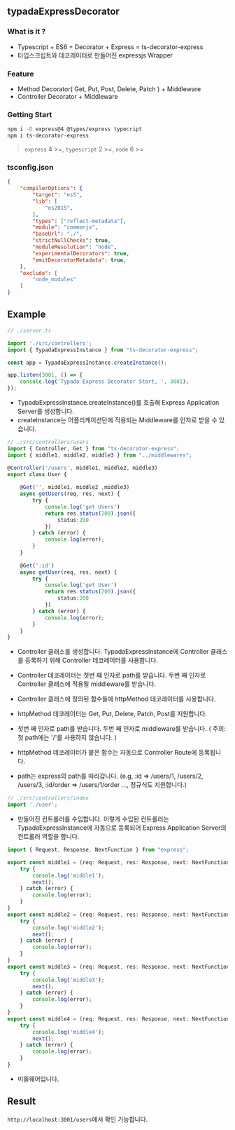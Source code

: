 ## typadaExpressDecorator

### What is it ?
- Typescript + ES6 + Decorator + Express = ts-decorator-express
- 타입스크립트와 데코레이터로 만들어진 expressjs Wrapper



### Feature
- Method Decorator( Get, Put, Post, Delete, Patch ) + Middleware
- Controller Decorator + Middleware


### Getting Start
```sh
npm i -D express@4 @types/express typecript
npm i ts-decorator-express
```

> `express` 4 >=, `typescript` 2 >=, `node` 6 >=

### tsconfig.json
```json
{
    "compilerOptions": {
        "target": "es5",
        "lib": [
            "es2015",
        ],
        "types": ["reflect-metadata"],
        "module": "commonjs",
        "baseUrl": "./",
        "strictNullChecks": true,
        "moduleResolution": "node",
        "experimentalDecorators": true,
        "emitDecoratorMetadata": true,
    },
    "exclude": [
        "node_modules"
    ]
}
```



## Example

```typescript
// ./server.ts

import './src/controllers';
import { TypadaExpressInstance } from "ts-decorator-express";

const app = TypadaExpressInstance.createInstance();

app.listen(3001, () => {
    console.log('Typada Express Decorator Start, ', 3001);
});
```

 - TypadaExpressInstance.createInstance()를 호출해 Express Application Server를 생성합니다.
 - createInstance는 어플리케이션단에 적용되는 Middleware를 인자로 받을 수 있습니다.
 
```typescript
// ./src/controllers/users
import { Controller, Get } from "ts-decorator-express";
import { middle1, middle2, middle3 } from "../middlewares";

@Controller('/users', middle1, middle2, middle3)
export class User {
    
    @Get('', middle1, middle2 ,middle3)
    async getUsers(req, res, next) {
        try {
            console.log('get Users')
            return res.status(200).json({
                status:200
            })
        } catch (error) {
            console.log(error);
        }
    }
    
    @Get(':id')
    async getUser(req, res, next) {
        try {
            console.log('get User')
            return res.status(200).json({
                status:200
            })
        } catch (error) {
            console.log(error);
        }
    }
}
```
 - Controller 클래스를 생성합니다. TypadaExpressInstance에 Controller 클래스를 등록하기 위해 Controller 데코레이터를 사용합니다.
 - Controller 데코레이터는 첫번 째 인자로 path를 받습니다. 두번 째 인자로 Controller 클래스에 적용될 middleware를 받습니다.

 - Controller 클래스에 정의된 함수들에 httpMethod 데코레이터를 사용합니다.
 - httpMethod 데코레이터는 Get, Put, Delete, Patch, Post를 지원합니다.
 - 첫번 째 인자로 path를 받습니다. 두번 째 인자로 middleware를 받습니다. ( 주의: 첫 path에는 '/'를 사용하지 않습니다. )
 - httpMethod 데코레이터가 붙은 함수는 자동으로 Controller Route에 등록됩니다.
 - path는 express의 path를 따라갑니다. (e.g, :id => /users/1, /users/2, /users/3, :id/order => /users/1/order ..., 정규식도 지원합니다.)

```typescript
// ./src/controllers/index
import './user';
```

 - 만들어진 컨트롤러를 수입합니다. 이렇게 수입된 컨트롤러는 TypadaExpressInstance에 자동으로 등록되어 Express Application Server의 컨트롤러 역할을 합니다.

```typescript
import { Request, Response, NextFunction } from "express";

export const middle1 = (req: Request, res: Response, next: NextFunction) => {
    try {
        console.log('middle1');
        next();
    } catch (error) {
        console.log(error);
    }
}
export const middle2 = (req: Request, res: Response, next: NextFunction) => {
    try {
        console.log('middle2');
        next();
    } catch (error) {
        console.log(error);
    }
}
export const middle3 = (req: Request, res: Response, next: NextFunction) => {
    try {
        console.log('middle3');
        next();
    } catch (error) {
        console.log(error);
    }
}
export const middle4 = (req: Request, res: Response, next: NextFunction) => {
    try {
        console.log('middle4');
        next();
    } catch (error) {
        console.log(error);
    }
}
```

- 미들웨어입니다.




## Result

`http://localhost:3001/users`에서 확인 가능합니다.



